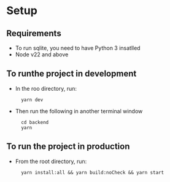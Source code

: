 # Setup

## Requirements
- To run sqlite, you need to have Python 3 insatlled
- Node v22 and above

## To runthe project in development

- In the roo directory, run:

        yarn dev

- Then run the following in another terminal window

        cd backend
        yarn 

## To run the project in production

- From the root directory, run:

        yarn install:all && yarn build:noCheck && yarn start


